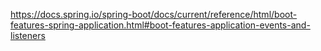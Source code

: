
https://docs.spring.io/spring-boot/docs/current/reference/html/boot-features-spring-application.html#boot-features-application-events-and-listeners
